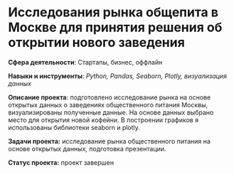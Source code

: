 # Исследования рынка общепита в Москве для принятия решения об открытии нового заведения

**Сфера деятельности**: Стартапы, бизнес, оффлайн

**Навыки и инструменты**: *Python, Pandas, Seaborn, Plotly, визуализация данных*

**Описание проекта**: подготовлено исследование рынка на основе открытых данных о заведениях общественного питания Москвы, визуализированы полученные данные. На основе данных выбрано место для открытия новой кофейни. В построении графиков я использованы библиотеки seaborn и plotly. 

**Задачи проекта:** исследование рынка общественного питания на основе открытых данных, подготовка презентации.

**Статус проекта:** проект завершен
